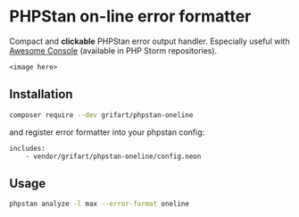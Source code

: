 # PHPStan on-line error formatter

Compact and **clickable** PHPStan error output handler. Especially useful with [Awesome Console](https://github.com/anthraxx/intellij-awesome-console) (available in PHP Storm repositories).

`<image here>`

## Installation

```bash
composer require --dev grifart/phpstan-oneline
```

and register error formatter into your phpstan config:

```neon
includes:
	- vendor/grifart/phpstan-oneline/config.neon
```

## Usage

```bash
phpstan analyze -l max --error-format oneline
```
